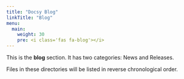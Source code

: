 ```yaml
---
title: "Docsy Blog"
linkTitle: "Blog"
menu:
  main:
    weight: 30
    pre: <i class='fas fa-blog'></i>
---
```



This is the **blog** section. It has two categories: News and Releases.

Files in these directories will be listed in reverse chronological order.

